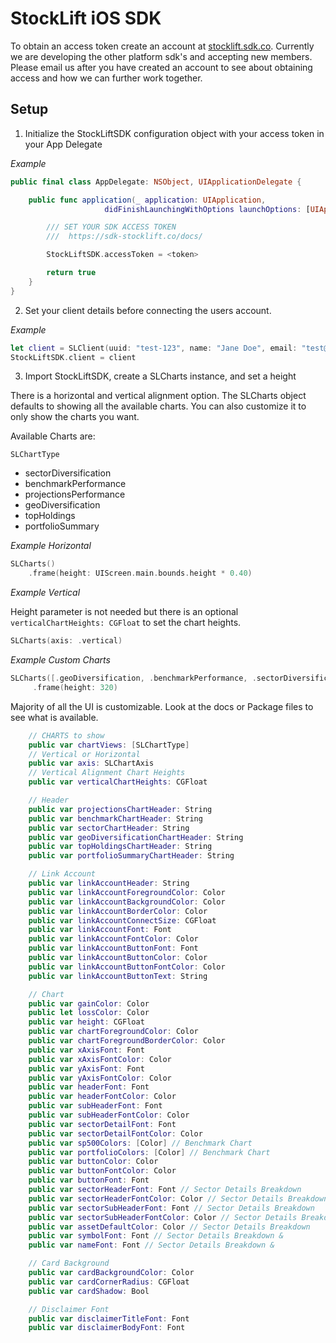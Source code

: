 # StockLift iOS SDK

To obtain an access token create an account at [stocklift.sdk.co](https://sdk-stocklift-9a545489079b.herokuapp.com). Currently we are developing the other platform sdk's and accepting new members. Please email us after you have created an account to see about obtaining access and how we can further work together.

## Setup

1. Initialize the StockLiftSDK configuration object with your access token in your App Delegate

_Example_

```swift
public final class AppDelegate: NSObject, UIApplicationDelegate {

    public func application(_ application: UIApplication,
                     didFinishLaunchingWithOptions launchOptions: [UIApplication.LaunchOptionsKey : Any]? = nil) -> Bool {

        /// SET YOUR SDK ACCESS TOKEN
        ///  https://sdk-stocklift.co/docs/

        StockLiftSDK.accessToken = <token>

        return true
    }
}
```

2. Set your client details before connecting the users account.

_Example_

```swift
let client = SLClient(uuid: "test-123", name: "Jane Doe", email: "test@test.com")
StockLiftSDK.client = client
```

3. Import StockLiftSDK, create a SLCharts instance, and set a height

There is a horizontal and vertical alignment option. The SLCharts object defaults to showing all the available charts. You can also customize it to only show the charts you want.

Available Charts are:

`SLChartType`

- sectorDiversification
- benchmarkPerformance
- projectionsPerformance
- geoDiversification
- topHoldings
- portfolioSummary

_Example Horizontal_

```swift
SLCharts()
    .frame(height: UIScreen.main.bounds.height * 0.40)
```

_Example Vertical_

Height parameter is not needed but there is an optional `verticalChartHeights: CGFloat` to set the chart heights.

```swift
SLCharts(axis: .vertical)
```

_Example Custom Charts_

```swift
SLCharts([.geoDiversification, .benchmarkPerformance, .sectorDiversification])
     .frame(height: 320)
```

Majority of all the UI is customizable. Look at the docs or Package files to see what is available.

```swift
    // CHARTS to show
    public var chartViews: [SLChartType]
    // Vertical or Horizontal
    public var axis: SLChartAxis
    // Vertical Alignment Chart Heights
    public var verticalChartHeights: CGFloat

    // Header
    public var projectionsChartHeader: String
    public var benchmarkChartHeader: String
    public var sectorChartHeader: String
    public var geoDiversificationChartHeader: String
    public var topHoldingsChartHeader: String
    public var portfolioSummaryChartHeader: String

    // Link Account
    public var linkAccountHeader: String
    public var linkAccountForegroundColor: Color
    public var linkAccountBackgroundColor: Color
    public var linkAccountBorderColor: Color
    public var linkAccountConnectSize: CGFloat
    public var linkAccountFont: Font
    public var linkAccountFontColor: Color
    public var linkAccountButtonFont: Font
    public var linkAccountButtonColor: Color
    public var linkAccountButtonFontColor: Color
    public var linkAccountButtonText: String

    // Chart
    public var gainColor: Color
    public let lossColor: Color
    public var height: CGFloat
    public var chartForegroundColor: Color
    public var chartForegroundBorderColor: Color
    public var xAxisFont: Font
    public var xAxisFontColor: Color
    public var yAxisFont: Font
    public var yAxisFontColor: Color
    public var headerFont: Font
    public var headerFontColor: Color
    public var subHeaderFont: Font
    public var subHeaderFontColor: Color
    public var sectorDetailFont: Font
    public var sectorDetailFontColor: Color
    public var sp500Colors: [Color] // Benchmark Chart
    public var portfolioColors: [Color] // Benchmark Chart
    public var buttonColor: Color
    public var buttonFontColor: Color
    public var buttonFont: Font
    public var sectorHeaderFont: Font // Sector Details Breakdown
    public var sectorHeaderFontColor: Color // Sector Details Breakdown
    public var sectorSubHeaderFont: Font // Sector Details Breakdown
    public var sectorSubHeaderFontColor: Color // Sector Details Breakdown
    public var assetDefaultColor: Color // Sector Details Breakdown
    public var symbolFont: Font // Sector Details Breakdown &
    public var nameFont: Font // Sector Details Breakdown &

    // Card Background
    public var cardBackgroundColor: Color
    public var cardCornerRadius: CGFloat
    public var cardShadow: Bool

    // Disclaimer Font
    public var disclaimerTitleFont: Font
    public var disclaimerBodyFont: Font
```
